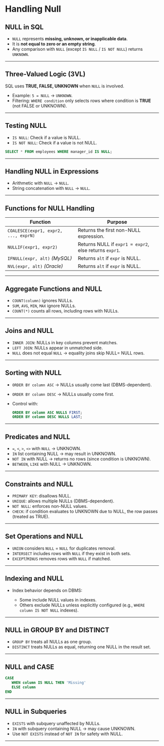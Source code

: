 # Handling Null

## NULL in SQL

* `NULL` represents **missing, unknown, or inapplicable data**.
* It is **not equal to zero or an empty string**.
* Any comparison with `NULL` (except `IS NULL` / `IS NOT NULL`) returns `UNKNOWN`.

---

## Three-Valued Logic (3VL)

SQL uses **TRUE, FALSE, UNKNOWN** when `NULL` is involved.

* Example: `5 = NULL` → `UNKNOWN`.
* Filtering: `WHERE condition` only selects rows where condition is **TRUE** (not FALSE or UNKNOWN).

---

## Testing NULL

* `IS NULL`: Check if a value is NULL.
* `IS NOT NULL`: Check if a value is not NULL.

```sql
SELECT * FROM employees WHERE manager_id IS NULL;
```

---

## Handling NULL in Expressions

* Arithmetic with `NULL` → `NULL`.
* String concatenation with `NULL` → `NULL`.

---

## Functions for NULL Handling

| Function                             | Purpose                                                |
| ------------------------------------ | ------------------------------------------------------ |
| `COALESCE(expr1, expr2, ..., exprN)` | Returns the first non-NULL expression.                 |
| `NULLIF(expr1, expr2)`               | Returns NULL if `expr1 = expr2`, else returns `expr1`. |
| `IFNULL(expr, alt)` *(MySQL)*        | Returns `alt` if `expr` is NULL.                       |
| `NVL(expr, alt)` *(Oracle)*          | Returns `alt` if `expr` is NULL.                       |

---

## Aggregate Functions and NULL

* `COUNT(column)` ignores NULLs.
* `SUM`, `AVG`, `MIN`, `MAX` ignore NULLs.
* `COUNT(*)` counts all rows, including rows with NULLs.

---

## Joins and NULL

* `INNER JOIN`: NULLs in key columns prevent matches.
* `LEFT JOIN`: NULLs appear in unmatched side.
* `NULL` does not equal `NULL` → equality joins skip NULL= NULL rows.

---

## Sorting with NULL

* `ORDER BY column ASC` → NULLs usually come last (DBMS-dependent).
* `ORDER BY column DESC` → NULLs usually come first.
* Control with:

  ```sql
  ORDER BY column ASC NULLS FIRST;
  ORDER BY column DESC NULLS LAST;
  ```

---

## Predicates and NULL

* `=`, `<`, `>`, `<>` with `NULL` → UNKNOWN.
* `IN` list containing NULL → may result in UNKNOWN.
* `NOT IN` with NULL → returns no rows (since condition is UNKNOWN).
* `BETWEEN`, `LIKE` with NULL → UNKNOWN.

---

## Constraints and NULL

* `PRIMARY KEY`: disallows NULL.
* `UNIQUE`: allows multiple NULLs (DBMS-dependent).
* `NOT NULL`: enforces non-NULL values.
* `CHECK`: if condition evaluates to UNKNOWN due to NULL, the row passes (treated as TRUE).

---

## Set Operations and NULL

* `UNION` considers `NULL` = `NULL` for duplicates removal.
* `INTERSECT` includes rows with `NULL` if they exist in both sets.
* `EXCEPT`/`MINUS` removes rows with `NULL` if matched.

---

## Indexing and NULL

* Index behavior depends on DBMS:

  * Some include NULL values in indexes.
  * Others exclude NULLs unless explicitly configured (e.g., `WHERE column IS NOT NULL` indexes).

---

## NULL in GROUP BY and DISTINCT

* `GROUP BY` treats all NULLs as one group.
* `DISTINCT` treats NULLs as equal, returning one NULL in the result set.

---

## NULL and CASE

```sql
CASE 
   WHEN column IS NULL THEN 'Missing'
   ELSE column
END
```

---

## NULL in Subqueries

* `EXISTS` with subquery unaffected by NULLs.
* `IN` with subquery containing NULL → may cause UNKNOWN.
* Use `NOT EXISTS` instead of `NOT IN` for safety with NULL.

---
